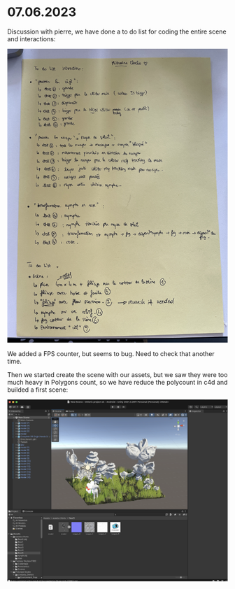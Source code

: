 # 07.06.2023

Discussion with pierre, we have done a to do list for coding the entire scene and interactions:

![codetodo](./devlog-images/codetodo.JPG "codetodo")

We added a FPS counter, but seems to bug. Need to check that another time.

Then we started create the scene with our assets, but we saw they were too much heavy in Polygons count, so we have reduce the polycount in c4d and builded a first scene:

![scenev1](./devlog-images/scenev1.png "scenev1")
